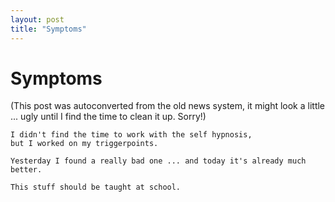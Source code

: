 ```yaml
---
layout: post
title: "Symptoms"
---
```

<h1>Symptoms</h1>
(This post was autoconverted from the old news system,
it might look a little ... ugly until I find the time
to clean it up.
Sorry!)

    I didn't find the time to work with the self hypnosis,
    but I worked on my triggerpoints.
    
    Yesterday I found a really bad one ... and today it's already much better.
    
    This stuff should be taught at school.


